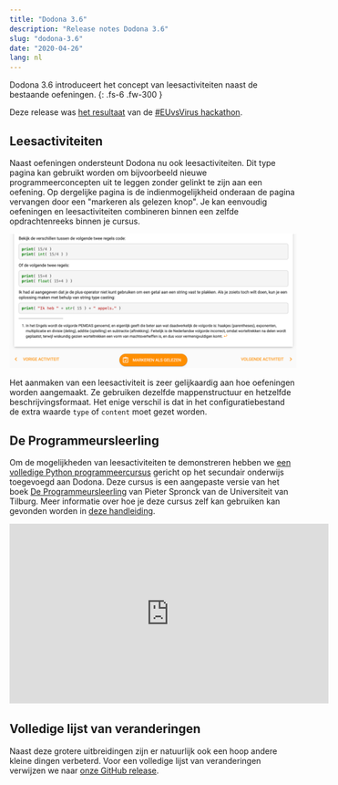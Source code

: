 ```yaml
---
title: "Dodona 3.6"
description: "Release notes Dodona 3.6"
slug: "dodona-3.6"
date: "2020-04-26"
lang: nl
---
```


Dodona 3.6 introduceert het concept van leesactiviteiten naast de bestaande oefeningen.
{: .fs-6 .fw-300 }

Deze release was [het resultaat](https://devpost.com/software/dodona-learn-to-code) van de [#EUvsVirus hackathon](https://euvsvirus.org/).

## Leesactiviteiten

Naast oefeningen ondersteunt Dodona nu ook leesactiviteiten. Dit type pagina kan gebruikt worden om bijvoorbeeld nieuwe programmeerconcepten uit te leggen zonder gelinkt te zijn aan een oefening. Op dergelijke pagina is de indienmogelijkheid onderaan de pagina vervangen door een "markeren als gelezen knop". Je kan eenvoudig oefeningen en leesactiviteiten combineren binnen een zelfde opdrachtenreeks binnen je cursus.

![Markeren als gelezen](/assets/img/news/dodona-3.6/markeren-als-gelezen.png)

Het aanmaken van een leesactiviteit is zeer gelijkaardig aan hoe oefeningen worden aangemaakt. Ze gebruiken dezelfde mappenstructuur en hetzelfde beschrijvingsformaat. Het enige verschil is dat in het configuratiebestand de extra waarde `type` of `content` moet gezet worden.

## De Programmeursleerling

Om de mogelijkheden van leesactiviteiten te demonstreren hebben we [een volledige Python programmeercursus](https://dodona.ugent.be/nl/courses/293/) gericht op het secundair onderwijs toegevoegd aan Dodona. Deze cursus is een aangepaste versie van het boek [De Programmeursleerling](http://www.spronck.net/pythonbook/dutchindex.xhtml) van Pieter Spronck van de Universiteit van Tilburg. Meer informatie over hoe je deze cursus zelf kan gebruiken kan gevonden worden in [deze handleiding](/nl/guides/the-coders-apprentice/).

<iframe width="560" height="315" src="https://www.youtube.com/embed/CGdVEJk1Y9s" frameborder="0" allow="accelerometer; autoplay; encrypted-media; gyroscope; picture-in-picture" allowfullscreen></iframe>

## Volledige lijst van veranderingen

Naast deze grotere uitbreidingen zijn er natuurlijk ook een hoop andere kleine dingen verbeterd. Voor een volledige lijst van veranderingen verwijzen we naar [onze GitHub release](https://github.com/dodona-edu/dodona/releases/tag/3.6).
